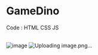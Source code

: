 <h1>GameDino</h1>
Code : HTML CSS JS
<br><br>

![image](https://github.com/ThanapatPro/Game-Dino/assets/167389419/8b7c891b-cbff-4257-a27e-0d765a3c04e6)
![Uploading image.png…]()

